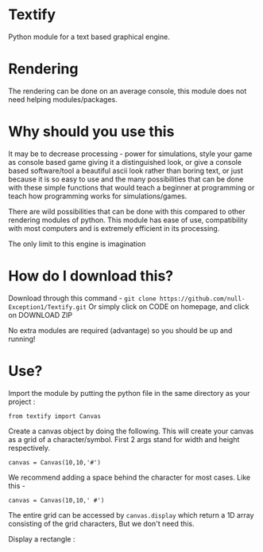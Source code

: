 # Textify
Python module for a text based graphical engine. 

# Rendering
The rendering can be done on an average console, this module does not need helping modules/packages.

# Why should you use this

It may be to decrease processing - power for simulations, style your game as console based game giving it a distinguished look, or give a console based software/tool a beautiful ascii look rather than boring text, or just because it is so easy to use and the many possibilities that can be done with these simple functions that would teach a beginner at programming or teach how programming works for simulations/games.

There are wild possibilities that can be done with this compared to other rendering modules of python. This module has ease of use, compatibility with most computers and is extremely efficient in its processing.

The only limit to this engine is imagination

# How do I download this?

Download through this command - 
`git clone https://github.com/null-Exception1/Textify.git`
Or simply click on CODE on homepage, and click on DOWNLOAD ZIP

No extra modules are required (advantage) so you should be up and running!

# Use?
Import the module by putting the python file in the same directory as your project : 

```from textify import Canvas```

Create a canvas object by doing the following. This will create your canvas as a grid of a character/symbol.
First 2 args stand for width and height respectively.

```canvas = Canvas(10,10,'#')```

We recommend adding a space behind the character for most cases. Like this - 

```canvas = Canvas(10,10,' #')```


The entire grid can be accessed by `canvas.display` which return a 1D array consisting of the grid characters, But we don't need this.

Display a rectangle :

```



